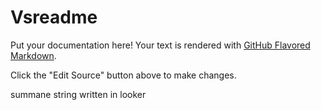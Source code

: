 # Vsreadme

Put your documentation here! Your text is rendered with [GitHub Flavored Markdown](https://help.github.com/articles/github-flavored-markdown).

Click the "Edit Source" button above to make changes.



summane string written in looker
